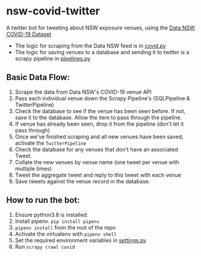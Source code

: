 # nsw-covid-twitter
A twitter bot for tweeting about NSW exposure venues, using the [Data NSW COVID-19 Dataset](https://data.nsw.gov.au/search/dataset/ds-nsw-ckan-0a52e6c1-bc0b-48af-8b45-d791a6d8e289/distribution/dist-nsw-ckan-f3a28eed-8c2a-437b-8ac1-2dab3cf760f9/details?q=)


- The logic for scraping from the Data NSW feed is in [covid.py](nswcovidbot/spiders/covid.py)
- The logic for saving venues to a database and sending it to twitter is a scrapy pipeline in [pipelines.py](nswcovidbot/pipelines.py)

## Basic Data Flow:

1. Scrape the data from Data NSW's COVID-19 venue API
2. Pass each individual venue down the Scrapy Pipeline's (SQLPipeline & TwitterPipeline)
3. Check the database to see if the venue has been seen before. If not, save it to the database. Allow the item to pass through the pipeline.
4. If venue has already been seen, drop it from the pipeline (don't let it pass through)
5. Once we've finished scraping and all new venues have been saved, activate the `TwitterPipeline`
6. Check the database for any venues that don't have an associated Tweet.
7. Collate the new venues by venue name (one tweet per venue with multiple times)
8. Tweet the aggregate tweet and reply to this tweet with each venue
9. Save tweets against the venue record in the database.


## How to run the bot:
1. Ensure python3.8 is installed.
2. Install pipenv. `pip install pipenv`
3. `pipenv install` from the root of the repo
4. Activate the virtualenv with `pipenv shell`
5. Set the required environment variables in [settings.py](nswcovidbot/settings.py)
7. Run `scrapy crawl covid`
